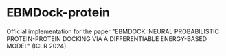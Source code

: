 # EBMDock-protein
Official implementation for the paper "EBMDOCK: NEURAL PROBABILISTIC PROTEIN-PROTEIN DOCKING VIA A DIFFERENTIABLE ENERGY-BASED MODEL" (ICLR 2024).
